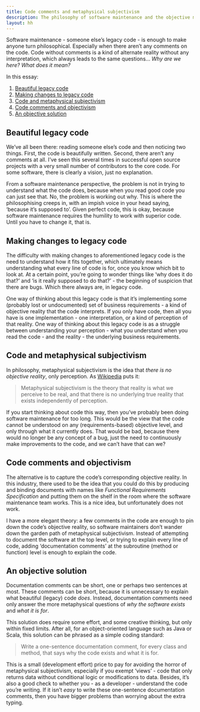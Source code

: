 ```yaml
---
title: Code comments and metaphysical subjectivism
description: The philosophy of software maintenance and the objective meaning of legacy code #programming
layout: hh
---
```


Software maintenance - someone else’s legacy code - is enough to make anyone turn philosophical. Especially when there aren’t any comments on the code. Code without comments is a kind of alternate reality without any interpretation, which always leads to the same questions… _Why are we here? What does it mean?_

In this essay:

1. [Beautiful legacy code](#beautiful-legacy-code)
2. [Making changes to legacy code](#making-changes-to-legacy-code)
3. [Code and metaphysical subjectivism](#code-and-metaphysical-subjectivism)
4. [Code comments and objectivism](#code-comments-and-objectivism)
5. [An objective solution](#an-objective-solution)


## Beautiful legacy code

We’ve all been there: reading someone else’s code and then noticing two things. First, the code is beautifully written. Second, there aren’t any comments at all. I’ve seen this several times in successful open source projects with a very small number of contributors to the core code. For some software, there is clearly a vision, just no explanation.

From a software maintenance perspective, the problem is not in trying to understand what the code does, because when you read good code you can just see that. No, the problem is working out why. This is where the philosophising creeps in, with an impish voice in your head saying, ‘because it’s supposed to’. Given perfect code, this is okay, because software maintenance requires the humility to work with superior code. Until you have to change it, that is.

## Making changes to legacy code

The difficulty with making changes to aforementioned legacy code is the need to understand how it fits together, which ultimately means understanding what every line of code is for, once you know which bit to look at. At a certain point, you’re going to wonder things like ‘why does it do that?’ and ‘is it really supposed to do that?’ - the beginning of suspicion that there are bugs. Which there always are, in legacy code.

One way of thinking about this legacy code is that it’s implementing some (probably lost or undocumented) set of business requirements - a kind of objective reality that the code interprets. If you only have code, then all you have is one implementation - one interpretation, or a kind of perception of that reality. One way of thinking about this legacy code is as a struggle between understanding your perception - what you understand when you read the code - and the reality - the underlying business requirements.

## Code and metaphysical subjectivism

In philosophy, metaphysical subjectivism is the idea that _there is no objective reality_, only perception. As [Wikipedia](http://en.wikipedia.org/wiki/Subjectivism#Metaphysical_subjectivism) puts it:

> Metaphysical subjectivism is the theory that reality is what we perceive to be real, and that there is no underlying true reality that exists independently of perception.

If you start thinking about code this way, then you’ve probably been doing software maintenance for too long. This would be the view that the code cannot be understood on any (requirements-based) objective level, and only through what it currently does. That would be bad, because there would no longer be any concept of a bug, just the need to continuously make improvements to the code, and we can’t have that can we?

## Code comments and objectivism

The alternative is to capture the code’s corresponding objective reality. In this industry, there used to be the idea that you could do this by producing and binding documents with names like _Functional Requirements Specification_ and putting them on the shelf in the room where the software maintenance team works. This is a nice idea, but unfortunately does not work.

I have a more elegant theory: a few comments in the code are enough to pin down the code’s objective reality, so software maintainers don’t wander down the garden path of metaphysical subjectivism. Instead of attempting to document the software at the top level, or trying to explain every line of code, adding ‘documentation comments’ at the subroutine (method or function) level is enough to explain the code.

## An objective solution

Documentation comments can be short, one or perhaps two sentences at most. These comments can be short, because it is unnecessary to explain what beautiful (legacy) code _does_. Instead, documentation comments need only answer the more metaphysical questions of _why the software exists_ and _what it is for_.

This solution does require some effort, and some creative thinking, but only within fixed limits. After all, for an object-oriented language such as Java or Scala, this solution can be phrased as a simple coding standard:

> Write a one-sentence documentation comment, for every class and method, that says why the code exists and what it is for.

This is a small (development effort) price to pay for avoiding the horror of metaphysical subjectivism, especially if you exempt ‘views’ - code that only returns data without conditional logic or modifications to data. Besides, it’s also a good check to whether you - as a developer - understand the code you’re writing. If it isn’t _easy_ to write these one-sentence documentation comments, then you have bigger problems than worrying about the extra typing.
